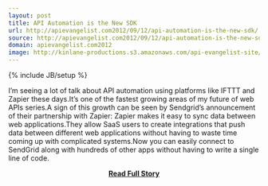 ```yaml
---
layout: post
title: API Automation is the New SDK
url: http://apievangelist.com2012/09/12/api-automation-is-the-new-sdk/
source: http://apievangelist.com2012/09/12/api-automation-is-the-new-sdk/
domain: apievangelist.com2012
image: http://kinlane-productions.s3.amazonaws.com/api-evangelist-site/blog/zapier-sendgrid.png
---
```

{% include JB/setup %}<p>I’m seeing a lot of talk about API automation using platforms like IFTTT and Zapier these days.It’s one of the fastest growing areas of my future of web APIs series.A sign of this growth can be seen by Sendgrid’s announcement of their partnership with Zapier: Zapier makes it easy to sync data between web applications.They allow SaaS users to create integrations that push data between different web applications without having to waste time coming up with complicated systems.Now you can easily connect to SendGrid along with hundreds of other apps without having to write a single line of code.</p>
<center><p><a href="http://apievangelist.com2012/09/12/api-automation-is-the-new-sdk/" style='padding:25px; font-sze:18px; font-weight: bold;'>Read Full Story</a></p></center>

